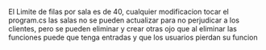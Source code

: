 El Limite de filas por sala es de 40, cualquier modificacion tocar el program.cs
las salas no se pueden actualizar para no perjudicar a los clientes, pero se pueden eliminar y crear otras
ojo que al eliminar las funciones puede que tenga entradas y que los usuarios pierdan su funcion 